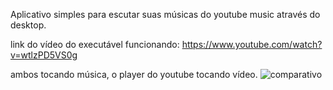 Aplicativo simples para escutar suas músicas do youtube music através do desktop.



link do vídeo do executável funcionando:
https://www.youtube.com/watch?v=wtlzPD5VS0g



ambos tocando música, o player do youtube tocando vídeo.
![comparativo](https://user-images.githubusercontent.com/79483164/115050534-3970e780-9eb2-11eb-9e7f-6ebd2a2560a2.jpg)
